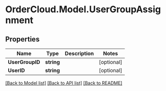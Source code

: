 # OrderCloud.Model.UserGroupAssignment
## Properties

Name | Type | Description | Notes
------------ | ------------- | ------------- | -------------
**UserGroupID** | **string** |  | [optional] 
**UserID** | **string** |  | [optional] 

[[Back to Model list]](../README.md#documentation-for-models) [[Back to API list]](../README.md#documentation-for-api-endpoints) [[Back to README]](../README.md)

